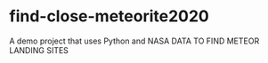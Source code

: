 # find-close-meteorite2020
A demo project that uses Python and NASA DATA TO FIND METEOR LANDING SITES
